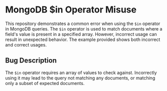 # MongoDB $in Operator Misuse
This repository demonstrates a common error when using the `$in` operator in MongoDB queries.  The `$in` operator is used to match documents where a field's value is present in a specified array.  However, incorrect usage can result in unexpected behavior.  The example provided shows both incorrect and correct usages.

## Bug Description
The `$in` operator requires an array of values to check against. Incorrectly using it may lead to the query not matching any documents, or matching only a subset of expected documents.